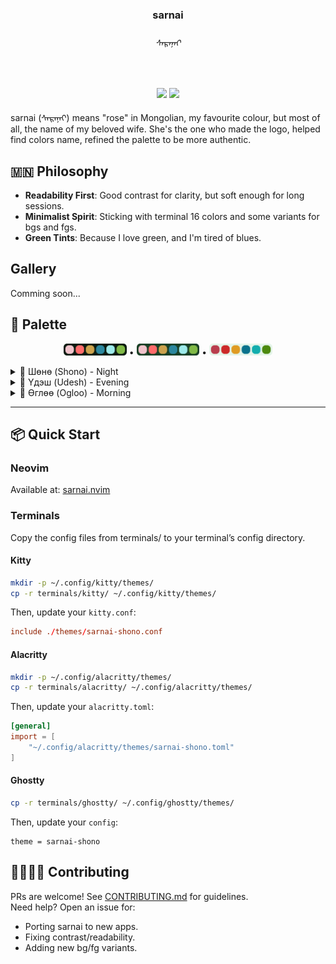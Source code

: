 <h3 align="center">sarnai</h3>
<h6 align="center">ᠰᠠᠷᠠᠨᠠᠢ</h6>
<br/>
<p align="center">
  <a href="https://github.com/titembaatar/sarnai"><img src="https://img.shields.io/badge/SARNAI-v0.1.0-c7958d?style=for-the-badge&logo=github"></a>
  <a href="https://github.com/titembaatar/sarnai/blob/main/LICENSE"><img src="https://img.shields.io/badge/LICENSE-MIT-9d4a40?style=for-the-badge"></a>
</p>

sarnai (ᠰᠠᠷᠠᠨᠠᠢ) means "rose" in Mongolian, my favourite colour, but most of all, the name of my beloved wife.
She's the one who made the logo, helped find colors name, refined the palette to be more authentic. 

## 🇲🇳 Philosophy  
- **Readability First**: Good contrast for clarity, but soft enough for long sessions.  
- **Minimalist Spirit**: Sticking with terminal 16 colors and some variants for bgs and fgs.  
- **Green Tints**: Because I love green, and I'm tired of blues.

## Gallery  
Comming soon...

## 🎨 Palette
<p align="center">
  <img src="assets/palettes/palette.png" style="width: 20%;">  
  <span>•</span>
  <img src="assets/palettes/palette-bright.png" style="width: 20%;"> 
  <span>•</span>
  <img src="assets/palettes/palette-light.png" style="width: 20%;">
</p>

<details>
<summary>🌌 Шөнө (Shono) - Night</summary>
<table>
  <tr>
    <td><img src="assets/swatches/shono_base.png" width="23" style="border-radius:4px"></td>
    <td>base</td>
    <td><code>#0a1a0f</code></td>
    <td><code>rgb(10, 26, 15)</code></td>
    <td></td>
    <td></td>
  </tr>
  <tr>
    <td><img src="assets/swatches/shono_surface.png" width="23" style="border-radius:4px"></td>
    <td>surface</td>
    <td><code>#132a1a</code></td>
    <td><code>rgb(19, 42, 26)</code></td>
    <td></td>
    <td></td>
  </tr>
  <tr>
    <td><img src="assets/swatches/shono_overlay.png" width="23" style="border-radius:4px"></td>
    <td>overlay</td>
    <td><code>#1d3a26</code></td>
    <td><code>rgb(29, 58, 38)</code></td>
    <td></td>
    <td></td>
  </tr>
  <tr>
    <td><img src="assets/swatches/shono_muted.png" width="23" style="border-radius:4px"></td>
    <td>muted</td>
    <td><code>#5a7261</code></td>
    <td><code>rgb(90, 114, 97)</code></td>
    <td></td>
    <td></td>
  </tr>
  <tr>
    <td><img src="assets/swatches/shono_text.png" width="23" style="border-radius:4px"></td>
    <td>text</td>
    <td><code>#e2e9e4</code></td>
    <td><code>rgb(226, 233, 228)</code></td>
    <td></td>
    <td></td>
  </tr>
  <tr>
    <td><img src="assets/swatches/shono_low.png" width="23" style="border-radius:4px"></td>
    <td>low</td>
    <td><code>#206036</code></td>
    <td><code>rgb(32, 96, 54)</code></td>
    <td></td>
    <td></td>
  </tr>
  <tr>
    <td><img src="assets/swatches/shono_mid.png" width="23" style="border-radius:4px"></td>
    <td>mid</td>
    <td><code>#2d864a</code></td>
    <td><code>rgb(45, 134, 74)</code></td>
    <td></td>
    <td></td>
  </tr>
  <tr>
    <td><img src="assets/swatches/shono_high.png" width="23" style="border-radius:4px"></td>
    <td>high</td>
    <td><code>#3aac5f</code></td>
    <td><code>rgb(58, 172, 95)</code></td>
    <td></td>
    <td></td>
  </tr>
  <tr>
    <td><img src="assets/swatches/shono_sarnai.png" width="23" style="border-radius:4px"></td>
    <td>sarnai</td>
    <td><code>#f0c3cb</code></td>
    <td><code>rgb(240, 195, 203)</code></td>
    <td>Сарнай (Rose)</td>
    <td>Mountain wild flower</td>
  </tr>
  <tr>
    <td><img src="assets/swatches/shono_anis.png" width="23" style="border-radius:4px"></td>
    <td>anis</td>
    <td><code>#ff6b6b</code></td>
    <td><code>rgb(255, 107, 107)</code></td>
    <td>Аньс (Lingonberry)</td>
    <td>Mongolian berry</td>
  </tr>
  <tr>
    <td><img src="assets/swatches/shono_els.png" width="23" style="border-radius:4px"></td>
    <td>els</td>
    <td><code>#cca24d</code></td>
    <td><code>rgb(204, 162, 77)</code></td>
    <td>Элс (Sand)</td>
    <td>Gobi desert</td>
  </tr>
  <tr>
    <td><img src="assets/swatches/shono_nuur.png" width="23" style="border-radius:4px"></td>
    <td>nuur</td>
    <td><code>#2b879e</code></td>
    <td><code>rgb(43, 135, 158)</code></td>
    <td>Нуур (Lake)</td>
    <td>Lake Hovsgol</td>
  </tr>
  <tr>
    <td><img src="assets/swatches/shono_mus.png" width="23" style="border-radius:4px"></td>
    <td>mus</td>
    <td><code>#9deaea</code></td>
    <td><code>rgb(157, 234, 234)</code></td>
    <td>Мөс (Ice)</td>
    <td>Winter's snow on frozen lake</td>
  </tr>
  <tr>
    <td><img src="assets/swatches/shono_uvs.png" width="23" style="border-radius:4px"></td>
    <td>uvs</td>
    <td><code>#80b946</code></td>
    <td><code>rgb(128, 185, 70)</code></td>
    <td>Өвс (Grass)</td>
    <td>Green Mongolian steppes</td>
  </tr>
</table>
</details>

<details>
<summary>🌄 Үдэш (Udesh) - Evening</summary>
<table>
  <tr>
    <td><img src="assets/swatches/udesh_base.png" width="23" style="border-radius:4px"></td>
    <td>base</td>
    <td><code>#183f25</code></td>
    <td><code>rgb(24, 63, 37)</code></td>
    <td></td>
    <td></td>
  </tr>
  <tr>
    <td><img src="assets/swatches/udesh_surface.png" width="23" style="border-radius:4px"></td>
    <td>surface</td>
    <td><code>#234d30</code></td>
    <td><code>rgb(35, 77, 48)</code></td>
    <td></td>
    <td></td>
  </tr>
  <tr>
    <td><img src="assets/swatches/udesh_overlay.png" width="23" style="border-radius:4px"></td>
    <td>overlay</td>
    <td><code>#2e5c3e</code></td>
    <td><code>rgb(46, 92, 62)</code></td>
    <td></td>
    <td></td>
  </tr>
  <tr>
    <td><img src="assets/swatches/udesh_muted.png" width="23" style="border-radius:4px"></td>
    <td>muted</td>
    <td><code>#65806d</code></td>
    <td><code>rgb(101, 128, 109)</code></td>
    <td></td>
    <td></td>
  </tr>
  <tr>
    <td><img src="assets/swatches/udesh_text.png" width="23" style="border-radius:4px"></td>
    <td>text</td>
    <td><code>#f1f4f2</code></td>
    <td><code>rgb(241, 244, 242)</code></td>
    <td></td>
    <td></td>
  </tr>
  <tr>
    <td><img src="assets/swatches/udesh_low.png" width="23" style="border-radius:4px"></td>
    <td>low</td>
    <td><code>#2d864b</code></td>
    <td><code>rgb(45, 134, 75)</code></td>
    <td></td>
    <td></td>
  </tr>
  <tr>
    <td><img src="assets/swatches/udesh_mid.png" width="23" style="border-radius:4px"></td>
    <td>mid</td>
    <td><code>#39ac5f</code></td>
    <td><code>rgb(57, 172, 95)</code></td>
    <td></td>
    <td></td>
  </tr>
  <tr>
    <td><img src="assets/swatches/udesh_high.png" width="23" style="border-radius:4px"></td>
    <td>high</td>
    <td><code>#53c578</code></td>
    <td><code>rgb(83, 197, 120)</code></td>
    <td></td>
    <td></td>
  </tr>
  <tr>
    <td><img src="assets/swatches/udesh_sarnai.png" width="23" style="border-radius:4px"></td>
    <td>sarnai</td>
    <td><code>#f0c3cb</code></td>
    <td><code>rgb(240, 195, 203)</code></td>
    <td>Сарнай (Rose)</td>
    <td>Mountain wild flower</td>
  </tr>
  <tr>
    <td><img src="assets/swatches/udesh_anis.png" width="23" style="border-radius:4px"></td>
    <td>anis</td>
    <td><code>#ff6b6b</code></td>
    <td><code>rgb(255, 107, 107)</code></td>
    <td>Аньс (Lingonberry)</td>
    <td>Mongolian berry</td>
  </tr>
  <tr>
    <td><img src="assets/swatches/udesh_els.png" width="23" style="border-radius:4px"></td>
    <td>els</td>
    <td><code>#cca24d</code></td>
    <td><code>rgb(204, 162, 77)</code></td>
    <td>Элс (Sand)</td>
    <td>Gobi desert</td>
  </tr>
  <tr>
    <td><img src="assets/swatches/udesh_nuur.png" width="23" style="border-radius:4px"></td>
    <td>nuur</td>
    <td><code>#2b879e</code></td>
    <td><code>rgb(43, 135, 158)</code></td>
    <td>Нуур (Lake)</td>
    <td>Lake Hovsgol</td>
  </tr>
  <tr>
    <td><img src="assets/swatches/udesh_mus.png" width="23" style="border-radius:4px"></td>
    <td>mus</td>
    <td><code>#9deaea</code></td>
    <td><code>rgb(157, 234, 234)</code></td>
    <td>Мөс (Ice)</td>
    <td>Winter's snow on frozen lake</td>
  </tr>
  <tr>
    <td><img src="assets/swatches/udesh_uvs.png" width="23" style="border-radius:4px"></td>
    <td>uvs</td>
    <td><code>#80b946</code></td>
    <td><code>rgb(128, 185, 70)</code></td>
    <td>Өвс (Grass)</td>
    <td>Green Mongolian steppes</td>
  </tr>
</table>
</details>

<details>
<summary>🌅 Өглөө (Ogloo) - Morning</summary>
<table>
  <tr>
    <td><img src="assets/swatches/ogloo_base.png" width="23" style="border-radius:4px"></td>
    <td>base</td>
    <td><code>#e5f5ea</code></td>
    <td><code>rgb(229, 245, 234)</code></td>
    <td></td>
    <td></td>
  </tr>
  <tr>
    <td><img src="assets/swatches/ogloo_surface.png" width="23" style="border-radius:4px"></td>
    <td>surface</td>
    <td><code>#c3e4cd</code></td>
    <td><code>rgb(195, 228, 205)</code></td>
    <td></td>
    <td></td>
  </tr>
  <tr>
    <td><img src="assets/swatches/ogloo_overlay.png" width="23" style="border-radius:4px"></td>
    <td>overlay</td>
    <td><code>#a3d1b1</code></td>
    <td><code>rgb(163, 209, 177)</code></td>
    <td></td>
    <td></td>
  </tr>
  <tr>
    <td><img src="assets/swatches/ogloo_muted.png" width="23" style="border-radius:4px"></td>
    <td>muted</td>
    <td><code>#8da594</code></td>
    <td><code>rgb(141, 165, 148)</code></td>
    <td></td>
    <td></td>
  </tr>
  <tr>
    <td><img src="assets/swatches/ogloo_text.png" width="23" style="border-radius:4px"></td>
    <td>text</td>
    <td><code>#161d18</code></td>
    <td><code>rgb(22, 29, 24)</code></td>
    <td></td>
    <td></td>
  </tr>
  <tr>
    <td><img src="assets/swatches/ogloo_low.png" width="23" style="border-radius:4px"></td>
    <td>low</td>
    <td><code>#9fdfb5</code></td>
    <td><code>rgb(159, 223, 181)</code></td>
    <td></td>
    <td></td>
  </tr>
  <tr>
    <td><img src="assets/swatches/ogloo_mid.png" width="23" style="border-radius:4px"></td>
    <td>mid</td>
    <td><code>#66cc87</code></td>
    <td><code>rgb(102, 204, 135)</code></td>
    <td></td>
    <td></td>
  </tr>
  <tr>
    <td><img src="assets/swatches/ogloo_high.png" width="23" style="border-radius:4px"></td>
    <td>high</td>
    <td><code>#3aac5f</code></td>
    <td><code>rgb(58, 172, 95)</code></td>
    <td></td>
    <td></td>
  </tr>
  <tr>
    <td><img src="assets/swatches/ogloo_sarnai.png" width="23" style="border-radius:4px"></td>
    <td>sarnai</td>
    <td><code>#b93d4d</code></td>
    <td><code>rgb(185, 61, 77)</code></td>
    <td>Сарнай (Rose)</td>
    <td>Mountain wild flower</td>
  </tr>
  <tr>
    <td><img src="assets/swatches/ogloo_anis.png" width="23" style="border-radius:4px"></td>
    <td>anis</td>
    <td><code>#cc2929</code></td>
    <td><code>rgb(204, 41, 41)</code></td>
    <td>Аньс (Lingonberry)</td>
    <td>Mongolian berry</td>
  </tr>
  <tr>
    <td><img src="assets/swatches/ogloo_els.png" width="23" style="border-radius:4px"></td>
    <td>els</td>
    <td><code>#df9b23</code></td>
    <td><code>rgb(223, 155, 35)</code></td>
    <td>Элс (Sand)</td>
    <td>Gobi desert</td>
  </tr>
  <tr>
    <td><img src="assets/swatches/ogloo_nuur.png" width="23" style="border-radius:4px"></td>
    <td>nuur</td>
    <td><code>#0a728c</code></td>
    <td><code>rgb(10, 114, 140)</code></td>
    <td>Нуур (Lake)</td>
    <td>Lake Hovsgol</td>
  </tr>
  <tr>
    <td><img src="assets/swatches/ogloo_mus.png" width="23" style="border-radius:4px"></td>
    <td>mus</td>
    <td><code>#12adad</code></td>
    <td><code>rgb(18, 173, 173)</code></td>
    <td>Мөс (Ice)</td>
    <td>Winter's snow on frozen lake</td>
  </tr>
  <tr>
    <td><img src="assets/swatches/ogloo_uvs.png" width="23" style="border-radius:4px"></td>
    <td>uvs</td>
    <td><code>#4c890f</code></td>
    <td><code>rgb(76, 137, 15)</code></td>
    <td>Өвс (Grass)</td>
    <td>Green Mongolian steppes</td>
  </tr>
</table>
</details>

---

## 📦 Quick Start  

### Neovim
Available at: [sarnai.nvim](https://github.com/titembaatar/sarnai.nvim)

### Terminals  
Copy the config files from terminals/ to your terminal’s config directory.

#### Kitty
```bash
mkdir -p ~/.config/kitty/themes/
cp -r terminals/kitty/ ~/.config/kitty/themes/
```
Then, update your `kitty.conf`:
```conf
include ./themes/sarnai-shono.conf
```

#### Alacritty
```bash
mkdir -p ~/.config/alacritty/themes/
cp -r terminals/alacritty/ ~/.config/alacritty/themes/
```
Then, update your `alacritty.toml`:
```toml
[general]
import = [
    "~/.config/alacritty/themes/sarnai-shono.toml"
]
```

#### Ghostty
```bash
cp -r terminals/ghostty/ ~/.config/ghostty/themes/
```
Then, update your `config`:
```
theme = sarnai-shono
```

## 🫱🏼‍🫲🏽 Contributing  
PRs are welcome! See [CONTRIBUTING.md](CONTRIBUTING.md) for guidelines.  
Need help? Open an issue for:  
- Porting sarnai to new apps.
- Fixing contrast/readability. 
- Adding new bg/fg variants. 

